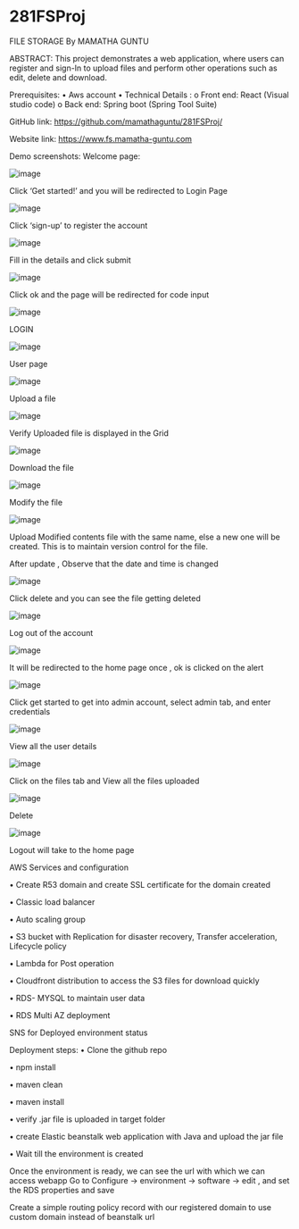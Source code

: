 # 281FSProj


FILE STORAGE 
By
MAMATHA GUNTU

ABSTRACT:
This project demonstrates a web application, where users can register and sign-In to upload files and perform other operations such as edit, delete and download.

Prerequisites:
•	Aws account 
•	Technical Details :
o	Front end: React (Visual studio code)
o	Back end: Spring boot (Spring Tool Suite)

GitHub link: https://github.com/mamathaguntu/281FSProj/

Website link: 
https://www.fs.mamatha-guntu.com
 

Demo screenshots:
Welcome page:


![image](https://user-images.githubusercontent.com/2658837/97472527-291a7f80-1907-11eb-88e1-527e61c21a51.png)

Click ‘Get started!’ and you will be redirected to Login Page 

![image](https://user-images.githubusercontent.com/2658837/97472878-8f9f9d80-1907-11eb-8b2e-48d3acdb2079.png)

 
Click ‘sign-up’ to register the account

![image](https://user-images.githubusercontent.com/2658837/97473059-c5448680-1907-11eb-8d8e-3e1cfc522afe.png)

 
Fill in the details and click submit 

![image](https://user-images.githubusercontent.com/2658837/97473227-fde46000-1907-11eb-80c2-60d14a0be464.png)


Click ok and the page will be redirected for code input

![image](https://user-images.githubusercontent.com/2658837/97474354-42bcc680-1909-11eb-9285-312e28ec2e82.png)

LOGIN

![image](https://user-images.githubusercontent.com/2658837/97474725-a2b36d00-1909-11eb-9f6e-9dbe8c5f5593.png)

User page 

![image](https://user-images.githubusercontent.com/2658837/97474822-c1b1ff00-1909-11eb-8943-0ed4cf7974ab.png)

Upload a file

![image](https://user-images.githubusercontent.com/2658837/97474906-d68e9280-1909-11eb-9a8e-c7046699682e.png)


Verify Uploaded file is displayed in the Grid

![image](https://user-images.githubusercontent.com/2658837/97475003-f0c87080-1909-11eb-8f77-b81deacb6eec.png)


Download the file

![image](https://user-images.githubusercontent.com/2658837/97475064-05a50400-190a-11eb-8f3a-199f9bde1ade.png)


Modify the file

![image](https://user-images.githubusercontent.com/2658837/97475167-25d4c300-190a-11eb-92c4-90db89f6261f.png)


Upload Modified contents file with the same name, else a new one will be created. This is to maintain version control for the file.

After update , Observe that the date and time is changed

![image](https://user-images.githubusercontent.com/2658837/97475332-5e749c80-190a-11eb-9144-1b1742bca671.png)


Click delete and you can see the file getting deleted 

![image](https://user-images.githubusercontent.com/2658837/97475420-79471100-190a-11eb-9cc0-933f629f8b51.png)


Log out of the account

![image](https://user-images.githubusercontent.com/2658837/97475494-8cf27780-190a-11eb-927b-faba1690c0de.png)


It will be redirected to the home page once , ok is clicked on the alert 

![image](https://user-images.githubusercontent.com/2658837/97475536-9d0a5700-190a-11eb-8dec-d4baedfe8560.png)


Click get started to get into admin account, select admin tab, and enter credentials

![image](https://user-images.githubusercontent.com/2658837/97475556-a3003800-190a-11eb-89f3-a9e046a3efaf.png)


View all the user details

![image](https://user-images.githubusercontent.com/2658837/97475572-a85d8280-190a-11eb-983b-04886f4282d4.png)

Click on the files tab and View all the files uploaded

![image](https://user-images.githubusercontent.com/2658837/97475595-aeebfa00-190a-11eb-9e2b-85fbc4d0f9ec.png)

Delete 

![image](https://user-images.githubusercontent.com/2658837/97475616-b4494480-190a-11eb-9f83-9437ccfce5c9.png)

Logout will take to the home page 


AWS Services and configuration 

•	Create R53 domain 
and create SSL certificate for the domain created

•	Classic load balancer 

•	Auto scaling group

•	S3 bucket with Replication for disaster recovery, Transfer acceleration, Lifecycle policy

•	Lambda for Post operation 

•	Cloudfront distribution to access the S3 files for download quickly

•	RDS- MYSQL  to maintain user data

•	RDS Multi AZ deployment

SNS for Deployed environment status 
 



Deployment steps:
•	Clone the github repo

•	npm install

•	maven clean 

•	maven install

•	verify .jar file is uploaded in target folder

•	create Elastic beanstalk web application with Java and upload the jar file 

•	Wait till the environment is created

Once the environment is ready, we can see the url with which we can access webapp 
Go to Configure -> environment -> software -> edit , and set the RDS properties and save

Create a simple routing policy record with our registered domain to use custom domain instead of beanstalk url  


